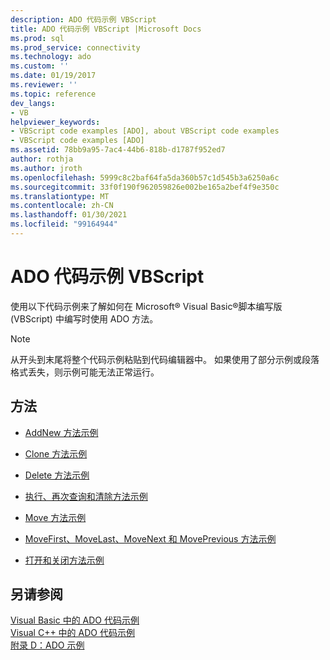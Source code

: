 ```yaml
---
description: ADO 代码示例 VBScript
title: ADO 代码示例 VBScript |Microsoft Docs
ms.prod: sql
ms.prod_service: connectivity
ms.technology: ado
ms.custom: ''
ms.date: 01/19/2017
ms.reviewer: ''
ms.topic: reference
dev_langs:
- VB
helpviewer_keywords:
- VBScript code examples [ADO], about VBScript code examples
- VBScript code examples [ADO]
ms.assetid: 78bb9a95-7ac4-44b6-818b-d1787f952ed7
author: rothja
ms.author: jroth
ms.openlocfilehash: 5999c8c2baf64fa5da360b57c1d545b3a6250a6c
ms.sourcegitcommit: 33f0f190f962059826e002be165a2bef4f9e350c
ms.translationtype: MT
ms.contentlocale: zh-CN
ms.lasthandoff: 01/30/2021
ms.locfileid: "99164944"
---
```

# <a name="ado-code-examples-vbscript"></a>ADO 代码示例 VBScript
使用以下代码示例来了解如何在 Microsoft® Visual Basic®脚本编写版 (VBScript) 中编写时使用 ADO 方法。  
  
> [!NOTE]
>  从开头到末尾将整个代码示例粘贴到代码编辑器中。 如果使用了部分示例或段落格式丢失，则示例可能无法正常运行。  
  
## <a name="methods"></a>方法  
  
-   [AddNew 方法示例](./addnew-method-example-vbscript.md)  
  
-   [Clone 方法示例](./clone-method-example-vbscript.md)  
  
-   [Delete 方法示例](./delete-method-example-vbscript.md)  
  
-   [执行、再次查询和清除方法示例](./execute-requery-and-clear-methods-example-vbscript.md)  
  
-   [Move 方法示例](./move-method-example-vbscript.md)  
  
-   [MoveFirst、MoveLast、MoveNext 和 MovePrevious 方法示例](./movefirst-movelast-movenext-and-moveprevious-methods-example-vbscript.md)  
  
-   [打开和关闭方法示例](./open-and-close-methods-example-vbscript.md)  
  
## <a name="see-also"></a>另请参阅  
 [Visual Basic 中的 ADO 代码示例](./ado-code-examples-in-visual-basic.md)   
 [Visual C++ 中的 ADO 代码示例](./ado-code-examples-in-visual-c.md)   
 [附录 D：ADO 示例](../../guide/appendixes/appendix-d-ado-samples.md)